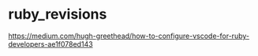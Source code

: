 # ruby_revisions


https://medium.com/hugh-greethead/how-to-configure-vscode-for-ruby-developers-ae1f078ed143